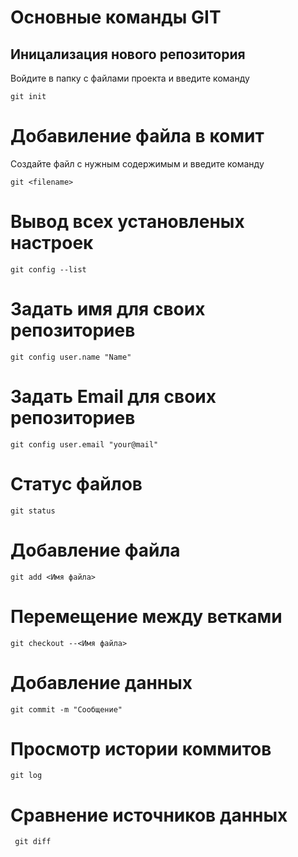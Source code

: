 # Основные команды GIT

## Иницализация нового репозитория

Войдите в папку с файлами проекта и введите команду

    git init
    
# Добавиление файла в комит 

Создайте файл с нужным содержимым и введите команду 

    git <filename>

# Вывод всех установленых настроек
    
    git config --list
# Задать имя для своих репозиториев
    
    git config user.name "Name"
# Задать Email для своих репозиториев
    
    git config user.email "your@mail"
# Статус файлов
    
    git status
# Добавление файла 
    
    git add <Имя файла>
# Перемещение между ветками
    
    git checkout --<Имя файла>
# Добавление данных
    
    git commit -m "Сообщение"
# Просмотр истории коммитов
   
    git log
# Сравнение источников данных
   
     git diff 